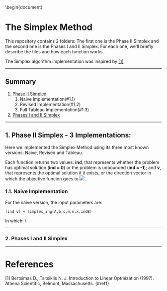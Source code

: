 \begin{document}
# The Simplex Method

This repository contains 2 folders: The first one is the Phase II Simplex and the second one is the Phases I and II Simplex. For each one, we'll briefly describe the files and how each function works.

The Simplex algorithm implementation was inspired by [[1]]().

--------------
## Summary


1. [Phase II Simplex](#1)
    1. Naive Implementation(#1.1)
    2. Revised Implementation(#1.2)
    3. Full Tableau Implementation(#1.3)
2. [Phases I and II Simplex](#2)

--------------

<a name="1"></a>

## 1\. Phase II Simplex - 3 Implementations:
Here we implemented the Simplex Method using its three most known versions: Naive, Revised and Tableau.

Each function returns two values: **ind**, that represents whether the problem has optimal solution (**ind = 0**) or the problem is unbounded (**ind = -1**); and **v**, that represents the optimal solution if it exists, or the direction vector in which the objective funcion goes to ![](https://latex.codecogs.com/gif.latex?-\infty).

<a name="1.1"></a>
### 1.1\. Naive Implementation
For the naive version, the input parameters are: 

```
[ind v] = simplex_ing(A,b,c,m,n,x,indB)
```

In which:
\\

--------------

<a name="2"></a>
### 2\. Phases I and II Simplex

--------------

# References
[1] Bertsimas D., Tsitsiklis N. J. Introduction to Linear Optmization (1997). Athena Scientific, Belmont, Massachusetts. {#ref1}
